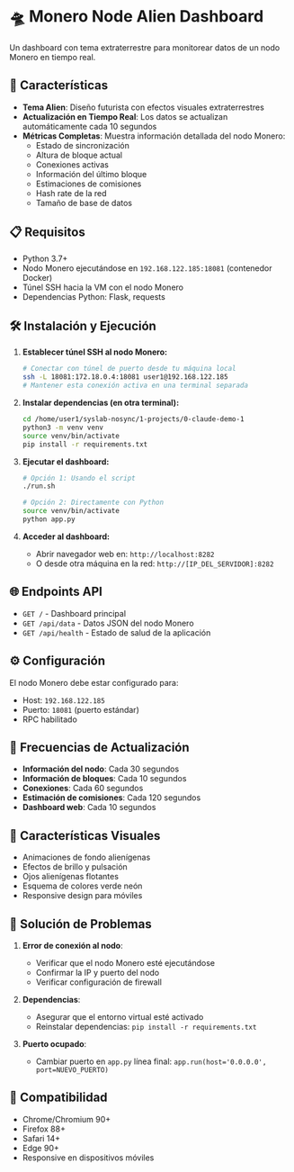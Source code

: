 # 🛸 Monero Node Alien Dashboard

Un dashboard con tema extraterrestre para monitorear datos de un nodo Monero en tiempo real.

## 🚀 Características

- **Tema Alien**: Diseño futurista con efectos visuales extraterrestres
- **Actualización en Tiempo Real**: Los datos se actualizan automáticamente cada 10 segundos
- **Métricas Completas**: Muestra información detallada del nodo Monero:
  - Estado de sincronización
  - Altura de bloque actual
  - Conexiones activas
  - Información del último bloque
  - Estimaciones de comisiones
  - Hash rate de la red
  - Tamaño de base de datos

## 📋 Requisitos

- Python 3.7+
- Nodo Monero ejecutándose en `192.168.122.185:18081` (contenedor Docker)
- Túnel SSH hacia la VM con el nodo Monero
- Dependencias Python: Flask, requests

## 🛠 Instalación y Ejecución

1. **Establecer túnel SSH al nodo Monero:**
   ```bash
   # Conectar con túnel de puerto desde tu máquina local
   ssh -L 18081:172.18.0.4:18081 user1@192.168.122.185
   # Mantener esta conexión activa en una terminal separada
   ```

2. **Instalar dependencias (en otra terminal):**
   ```bash
   cd /home/user1/syslab-nosync/1-projects/0-claude-demo-1
   python3 -m venv venv
   source venv/bin/activate
   pip install -r requirements.txt
   ```

3. **Ejecutar el dashboard:**
   ```bash
   # Opción 1: Usando el script
   ./run.sh
   
   # Opción 2: Directamente con Python
   source venv/bin/activate
   python app.py
   ```

4. **Acceder al dashboard:**
   - Abrir navegador web en: `http://localhost:8282`
   - O desde otra máquina en la red: `http://[IP_DEL_SERVIDOR]:8282`

## 🌐 Endpoints API

- `GET /` - Dashboard principal
- `GET /api/data` - Datos JSON del nodo Monero
- `GET /api/health` - Estado de salud de la aplicación

## ⚙️ Configuración

El nodo Monero debe estar configurado para:
- Host: `192.168.122.185`
- Puerto: `18081` (puerto estándar)
- RPC habilitado

## 🔄 Frecuencias de Actualización

- **Información del nodo**: Cada 30 segundos
- **Información de bloques**: Cada 10 segundos
- **Conexiones**: Cada 60 segundos
- **Estimación de comisiones**: Cada 120 segundos
- **Dashboard web**: Cada 10 segundos

## 🎨 Características Visuales

- Animaciones de fondo alienígenas
- Efectos de brillo y pulsación
- Ojos alienígenas flotantes
- Esquema de colores verde neón
- Responsive design para móviles

## 🐛 Solución de Problemas

1. **Error de conexión al nodo**:
   - Verificar que el nodo Monero esté ejecutándose
   - Confirmar la IP y puerto del nodo
   - Verificar configuración de firewall

2. **Dependencias**:
   - Asegurar que el entorno virtual esté activado
   - Reinstalar dependencias: `pip install -r requirements.txt`

3. **Puerto ocupado**:
   - Cambiar puerto en `app.py` línea final: `app.run(host='0.0.0.0', port=NUEVO_PUERTO)`

## 📱 Compatibilidad

- Chrome/Chromium 90+
- Firefox 88+
- Safari 14+
- Edge 90+
- Responsive en dispositivos móviles